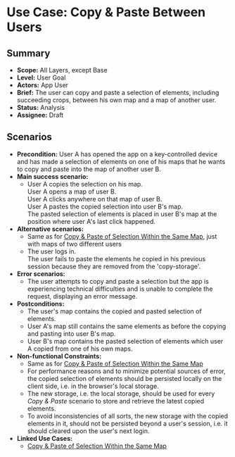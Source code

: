 # Use Case: Copy & Paste Between Users

## Summary

- **Scope:** All Layers, except Base
- **Level:** User Goal
- **Actors:** App User
- **Brief:** The user can copy and paste a selection of elements, including succeeding crops, between his own map and a map of another user.
- **Status:** Analysis
- **Assignee:** Draft

## Scenarios

- **Precondition:**
  User A has opened the app on a key-controlled device and has made a selection of elements on one of his maps that he wants to copy and paste into the map of another user B.
- **Main success scenario:**
  - User A copies the selection on his map.  
    User A opens a map of user B.  
    User A clicks anywhere on that map of user B.  
    User A pastes the copied selection into user B's map.  
    The pasted selection of elements is placed in user B's map at the position where user A's last click happened.
- **Alternative scenarios:**
  - Same as for [Copy & Paste of Selection Within the Same Map](../current/copy_paste_within_same_map.md#scenarios), just with maps of two different users
  - The user logs in.  
    The user fails to paste the elements he copied in his previous session because they are removed from the 'copy-storage'.
- **Error scenarios:**
  - The user attempts to copy and paste a selection but the app is experiencing technical difficulties and is unable to complete the request, displaying an error message.
- **Postconditions:**
  - The user's map contains the copied and pasted selection of elements.
  - User A's map still contains the same elements as before the copying and pasting into user B's map.
  - User B's map contains the pasted selection of elements which user A copied from one of his own maps.
- **Non-functional Constraints:**
  - Same as for [Copy & Paste of Selection Within the Same Map](../current/copy_paste_within_same_map.md#scenarios)
  - For performance reasons and to minimize potential sources of error, the copied selection of elements should be persisted locally on the client side, i.e. in the browser's local storage.
  - The new storage, i.e. the local storage, should be used for every _Copy & Paste_ scenario to store and retrieve the latest copied elements.
  - To avoid inconsistencies of all sorts, the new storage with the copied elements in it, should not be persisted beyond a user's session, i.e. it should cleared upon the user's next login.
- **Linked Use Cases:**
  - [Copy & Paste of Selection Within the Same Map](../current/copy_paste_within_same_map.md)
